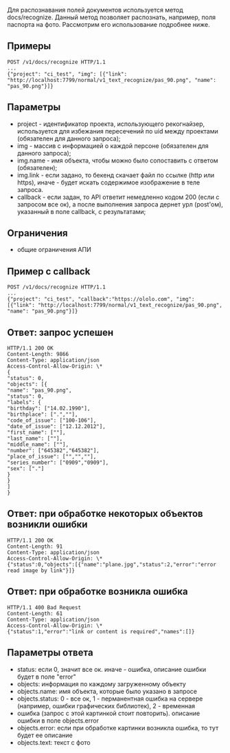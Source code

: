 Для распознавания полей документов используется метод docs/recognize. Данный метод позволяет распознать, например, поля паспорта на фото. Рассмотрим его использование подробнее ниже.

Примеры
-------

```
POST /v1/docs/recognize HTTP/1.1
...
{"project": "ci_test", "img": [{"link": "http://localhost:7799/normal/v1_text_recognize/pas_90.png", "name": "pas_90.png"}]}
```

Параметры
---------

*   project - идентификатор проекта, использующего рекогнайзер, используется для избежания пересечений по uid между проектами (обязателен для данного запроса);
*   img - массив с информацией о каждой персоне (обязателен для данного запроса);
*   img.name - имя объекта, чтобы можно было сопоставить с ответом (обязателен);
*   img.link - если задано, то бекенд скачает файл по ссылке (http или https), иначе - будет искать содержимое изображение в теле запроса.
*   callback - если задан, то API ответит немедленно кодом 200 (если с запросом все ок), а после выполнения запроса дернет урл (post'ом), указанный в поле callback, с результатами;

Ограничения
-----------

*   общие ограничения АПИ

Пример с callback
-----------------

```
POST /v1/docs/recognize HTTP/1.1
...
{"project": "ci_test", "callback":"https://ololo.com", "img": [{"link": "http://localhost:7799/normal/v1_text_recognize/pas_90.png", "name": "pas_90.png"}]}
```

Ответ: запрос успешен
---------------------

```
HTTP/1.1 200 OK
Content-Length: 9866
Content-Type: application/json
Access-Control-Allow-Origin: \*
{
"status": 0,
"objects": [{
"name": "pas_90.png",
"status": 0,
"labels": {
"birthday": ["14.02.1990"],
"birthplace": [".",""],
"code_of_issue": ["100-106"],
"date_of_issue": ["12.12.2012"],
"first_name": [""],
"last_name": [""],
"middle_name": [""],
"number": ["645382","645382"],
"place_of_issue": ["","",""],
"series_number": ["0909","0909"],
"sex": ["."]
}
}
]
}
```

Ответ: при обработке некоторых объектов возникли ошибки
-------------------------------------------------------

```
HTTP/1.1 200 OK
Content-Length: 91
Content-Type: application/json
Access-Control-Allow-Origin: \*
{"status":0,"objects":[{"name":"plane.jpg","status":2,"error":"error read image by link"}]}
```

Ответ: при обработке возникла ошибка
------------------------------------

```
HTTP/1.1 400 Bad Request
Content-Length: 61
Content-Type: application/json
Access-Control-Allow-Origin: \*
{"status":1,"error":"link or content is required","names":[]}
```

Параметры ответа
----------------

*   status: если 0, значит все ок. иначе - ошибка, описание ошибки будет в поле "error"
*   objects: информация по каждому загруженному объекту
*   objects.name: имя объекта, которые было указано в запросе
*   objects.status: 0 - все ок, 1 - перманентная ошибка на сервере (например, ошибки графических библиотек), 2 - временная
*   ошибка (запрос с этой картинкой стоит повторить). описание ошибки в поле objects.error
*   objects.error: если при обработке картинки возникла ошибка, то тут будет ее описание
*   objects.text: текст с фото